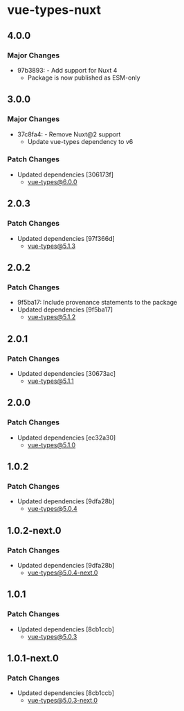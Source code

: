 # vue-types-nuxt

## 4.0.0

### Major Changes

- 97b3893: - Add support for Nuxt 4
  - Package is now published as ESM-only

## 3.0.0

### Major Changes

- 37c8fa4: - Remove Nuxt@2 support
  - Update vue-types dependency to v6

### Patch Changes

- Updated dependencies [306173f]
  - vue-types@6.0.0

## 2.0.3

### Patch Changes

- Updated dependencies [97f366d]
  - vue-types@5.1.3

## 2.0.2

### Patch Changes

- 9f5ba17: Include provenance statements to the package
- Updated dependencies [9f5ba17]
  - vue-types@5.1.2

## 2.0.1

### Patch Changes

- Updated dependencies [30673ac]
  - vue-types@5.1.1

## 2.0.0

### Patch Changes

- Updated dependencies [ec32a30]
  - vue-types@5.1.0

## 1.0.2

### Patch Changes

- Updated dependencies [9dfa28b]
  - vue-types@5.0.4

## 1.0.2-next.0

### Patch Changes

- Updated dependencies [9dfa28b]
  - vue-types@5.0.4-next.0

## 1.0.1

### Patch Changes

- Updated dependencies [8cb1ccb]
  - vue-types@5.0.3

## 1.0.1-next.0

### Patch Changes

- Updated dependencies [8cb1ccb]
  - vue-types@5.0.3-next.0
